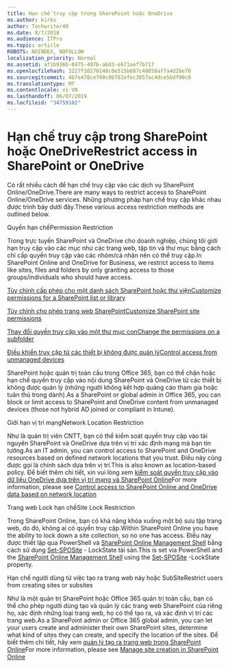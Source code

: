 ```yaml
---
title: Hạn chế truy cập trong SharePoint hoặc OneDrive
ms.author: kirks
author: Techwriter40
ms.date: 8/7/2018
ms.audience: ITPro
ms.topic: article
ROBOTS: NOINDEX, NOFOLLOW
localization_priority: Normal
ms.assetid: af1b936b-0475-497b-a6d3-e671aef7b717
ms.openlocfilehash: 3227f10270148c0e515b687c48058affa4d2be70
ms.sourcegitcommit: 4b7e478ce700c0b781efec3857ac4dce5bdf00c6
ms.translationtype: MT
ms.contentlocale: vi-VN
ms.lasthandoff: 06/07/2019
ms.locfileid: "34759102"
---
```

# <a name="restrict-access-in-sharepoint-or-onedrive"></a><span data-ttu-id="34355-102">Hạn chế truy cập trong SharePoint hoặc OneDrive</span><span class="sxs-lookup"><span data-stu-id="34355-102">Restrict access in SharePoint or OneDrive</span></span>

<span data-ttu-id="34355-103">Có rất nhiều cách để hạn chế truy cập vào các dịch vụ SharePoint Online/OneDrive.</span><span class="sxs-lookup"><span data-stu-id="34355-103">There are many ways to restrict access to SharePoint Online/OneDrive services.</span></span> <span data-ttu-id="34355-104">Những phương pháp hạn chế truy cập khác nhau được trình bày dưới đây.</span><span class="sxs-lookup"><span data-stu-id="34355-104">These various access restriction methods are outlined below.</span></span> 

<span data-ttu-id="34355-105">Quyền hạn chế</span><span class="sxs-lookup"><span data-stu-id="34355-105">Permission Restriction</span></span>

<span data-ttu-id="34355-106">Trong trực tuyến SharePoint và OneDrive cho doanh nghiệp, chúng tôi giới hạn truy cập vào các mục như các trang web, tập tin và thư mục bằng cách chỉ cấp quyền truy cập vào các nhóm/cá nhân nên có thể truy cập.</span><span class="sxs-lookup"><span data-stu-id="34355-106">In SharePoint Online and OneDrive for Business, we restrict access to items like sites, files and folders by only granting access to those groups/individuals who should have access.</span></span>

[<span data-ttu-id="34355-107">Tùy chỉnh cấp phép cho một danh sách SharePoint hoặc thư viện</span><span class="sxs-lookup"><span data-stu-id="34355-107">Customize permissions for a SharePoint list or library</span></span>](https://support.office.com/article/Customize-permissions-for-a-SharePoint-list-or-library-02d770f3-59eb-4910-a608-5f84cc297782)

[<span data-ttu-id="34355-108">Tùy chỉnh cho phép trang web SharePoint</span><span class="sxs-lookup"><span data-stu-id="34355-108">Customize SharePoint site permissions</span></span>](https://docs.microsoft.com/sharepoint/customize-sharepoint-site-permissions)

[<span data-ttu-id="34355-109">Thay đổi quyền truy cập vào một thư mục con</span><span class="sxs-lookup"><span data-stu-id="34355-109">Change the permissions on a subfolder</span></span>](https://support.office.com/article/Change-the-permissions-on-a-subfolder-5427BD7C-F20A-4F75-8CF2-5359DD45A1A6)

[<span data-ttu-id="34355-110">Điều khiển truy cập từ các thiết bị không được quản lý</span><span class="sxs-lookup"><span data-stu-id="34355-110">Control access from unmanaged devices</span></span>](https://docs.microsoft.com/sharepoint/control-access-from-unmanaged-devices)

<span data-ttu-id="34355-111">SharePoint hoặc quản trị toàn cầu trong Office 365, bạn có thể chặn hoặc hạn chế quyền truy cập vào nội dung SharePoint và OneDrive từ các thiết bị không được quản lý (những người không kết hợp quảng cáo tham gia hoặc tuân thủ trong dành).</span><span class="sxs-lookup"><span data-stu-id="34355-111">As a SharePoint or global admin in Office 365, you can block or limit access to SharePoint and OneDrive content from unmanaged devices (those not hybrid AD joined or compliant in Intune).</span></span>

<span data-ttu-id="34355-112">Giới hạn vị trí mạng</span><span class="sxs-lookup"><span data-stu-id="34355-112">Network Location Restriction</span></span>

<span data-ttu-id="34355-113">Như là quản trị viên CNTT, bạn có thể kiểm soát quyền truy cập vào tài nguyên SharePoint và OneDrive dựa trên vị trí xác định mạng mà bạn tin tưởng.</span><span class="sxs-lookup"><span data-stu-id="34355-113">As an IT admin, you can control access to SharePoint and OneDrive resources based on defined network locations that you trust.</span></span> <span data-ttu-id="34355-114">Điều này cũng được gọi là chính sách dựa trên vị trí.</span><span class="sxs-lookup"><span data-stu-id="34355-114">This is also known as location-based policy.</span></span> <span data-ttu-id="34355-115">Để biết thêm chi tiết, xin vui lòng xem [kiểm soát quyền truy cập vào dữ liệu OneDrive dựa trên vị trí mạng và SharePoint Online](https://docs.microsoft.com/sharepoint/control-access-based-on-network-location)</span><span class="sxs-lookup"><span data-stu-id="34355-115">For more information, please see [Control access to SharePoint Online and OneDrive data based on network location](https://docs.microsoft.com/sharepoint/control-access-based-on-network-location)</span></span>

<span data-ttu-id="34355-116">Trang web Lock hạn chế</span><span class="sxs-lookup"><span data-stu-id="34355-116">Site Lock Restriction</span></span> 

<span data-ttu-id="34355-117">Trong SharePoint Online, bạn có khả năng khóa xuống một bộ sưu tập trang web, do đó, không ai có quyền truy cập.</span><span class="sxs-lookup"><span data-stu-id="34355-117">Within SharePoint Online you have the ability to lock down a site collection, so no one has access.</span></span> <span data-ttu-id="34355-118">Điều này được thiết lập qua PowerShell và [SharePoint Online Management Shell](https://docs.microsoft.com/powershell/sharepoint/sharepoint-online/connect-sharepoint-online?view=sharepoint-ps) bằng cách sử dụng [Set-SPOSite](https://docs.microsoft.com/powershell/module/sharepoint-online/set-sposite?view=sharepoint-ps) - LockState tài sản.</span><span class="sxs-lookup"><span data-stu-id="34355-118">This is set via PowerShell and the [SharePoint Online Management Shell](https://docs.microsoft.com/powershell/sharepoint/sharepoint-online/connect-sharepoint-online?view=sharepoint-ps) using the [Set-SPOSite](https://docs.microsoft.com/powershell/module/sharepoint-online/set-sposite?view=sharepoint-ps) -LockState property.</span></span>

<span data-ttu-id="34355-119">Hạn chế người dùng từ việc tạo ra trang web này hoặc SubSite</span><span class="sxs-lookup"><span data-stu-id="34355-119">Restrict users from creating sites or subsites</span></span>

<span data-ttu-id="34355-120">Như là một quản trị SharePoint hoặc Office 365 quản trị toàn cầu, bạn có thể cho phép người dùng tạo và quản lý các trang web SharePoint của riêng họ, xác định những loại trang web, họ có thể tạo ra, và xác định vị trí các trang web.</span><span class="sxs-lookup"><span data-stu-id="34355-120">As a SharePoint admin or Office 365 global admin, you can let your users create and administer their own SharePoint sites, determine what kind of sites they can create, and specify the location of the sites.</span></span> <span data-ttu-id="34355-121">Để biết thêm chi tiết, hãy xem [quản lý tạo ra trang web trong SharePoint Online](https://docs.microsoft.com/sharepoint/manage-site-creation)</span><span class="sxs-lookup"><span data-stu-id="34355-121">For more information, please see [Manage site creation in SharePoint Online](https://docs.microsoft.com/sharepoint/manage-site-creation)</span></span>

